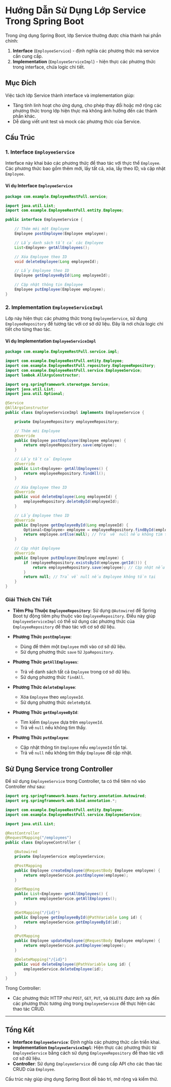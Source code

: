 # Hướng Dẫn Sử Dụng Lớp Service Trong Spring Boot

Trong ứng dụng Spring Boot, lớp Service thường được chia thành hai phần chính:

1. **Interface** (`EmployeeService`) - định nghĩa các phương thức mà service cần cung cấp.
2. **Implementation** (`EmployeeServiceImpl`) - hiện thực các phương thức trong interface, chứa logic chi tiết.

## Mục Đích

Việc tách lớp Service thành interface và implementation giúp:

- Tăng tính linh hoạt cho ứng dụng, cho phép thay đổi hoặc mở rộng các phương thức trong lớp hiện thực mà không ảnh hưởng đến các thành phần khác.
- Dễ dàng viết unit test và mock các phương thức của Service.

## Cấu Trúc

### 1. Interface `EmployeeService`

Interface này khai báo các phương thức để thao tác với thực thể `Employee`. Các phương thức bao gồm thêm mới, lấy tất cả, xóa, lấy theo ID, và cập nhật `Employee`.

#### Ví dụ Interface `EmployeeService`

```java
package com.example.EmployeeRestFull.service;

import java.util.List;
import com.example.EmployeeRestFull.entity.Employee;

public interface EmployeeService {

    // Thêm mới một Employee
    Employee postEmployee(Employee employee);

    // Lấy danh sách tất cả các Employee
    List<Employee> getAllEmployees();

    // Xóa Employee theo ID
    void deleteEmployee(Long employeeId);

    // Lấy Employee theo ID
    Employee getEmployeeById(Long employeeId);

    // Cập nhật thông tin Employee
    Employee putEmployee(Employee employee);
}
```

### 2. Implementation `EmployeeServiceImpl`

Lớp này hiện thực các phương thức trong `EmployeeService`, sử dụng `EmployeeRepository` để tương tác với cơ sở dữ liệu. Đây là nơi chứa logic chi tiết cho từng thao tác.

#### Ví dụ Implementation `EmployeeServiceImpl`

```java
package com.example.EmployeeRestFull.service.impl;

import com.example.EmployeeRestFull.entity.Employee;
import com.example.EmployeeRestFull.repository.EmployeeRepository;
import com.example.EmployeeRestFull.service.EmployeeService;
import lombok.AllArgsConstructor;

import org.springframework.stereotype.Service;
import java.util.List;
import java.util.Optional;

@Service
@AllArgsConstructor
public class EmployeeServiceImpl implements EmployeeService {

    private EmployeeRepository employeeRepository;

    // Thêm mới Employee
    @Override
    public Employee postEmployee(Employee employee) {
        return employeeRepository.save(employee);
    }

    // Lấy tất cả Employee
    @Override
    public List<Employee> getAllEmployees() {
        return employeeRepository.findAll();
    }

    // Xóa Employee theo ID
    @Override
    public void deleteEmployee(Long employeeId) {
        employeeRepository.deleteById(employeeId);
    }

    // Lấy Employee theo ID
    @Override
    public Employee getEmployeeById(Long employeeId) {
        Optional<Employee> employee = employeeRepository.findById(employeeId);
        return employee.orElse(null); // Trả về null nếu không tìm thấy
    }

    // Cập nhật Employee
    @Override
    public Employee putEmployee(Employee employee) {
        if (employeeRepository.existsById(employee.getId())) {
            return employeeRepository.save(employee); // Cập nhật nếu Employee đã tồn tại
        }
        return null; // Trả về null nếu Employee không tồn tại
    }
}
```

### Giải Thích Chi Tiết

- **Tiêm Phụ Thuộc `EmployeeRepository`**: Sử dụng `@Autowired` để Spring Boot tự động tiêm phụ thuộc vào `EmployeeRepository`. Điều này giúp `EmployeeServiceImpl` có thể sử dụng các phương thức của `EmployeeRepository` để thao tác với cơ sở dữ liệu.
- **Phương Thức `postEmployee`**:

  - Dùng để thêm một `Employee` mới vào cơ sở dữ liệu.
  - Sử dụng phương thức `save` từ `JpaRepository`.

- **Phương Thức `getAllEmployees`**:

  - Trả về danh sách tất cả `Employee` trong cơ sở dữ liệu.
  - Sử dụng phương thức `findAll`.

- **Phương Thức `deleteEmployee`**:

  - Xóa `Employee` theo `employeeId`.
  - Sử dụng phương thức `deleteById`.

- **Phương Thức `getEmployeeById`**:

  - Tìm kiếm `Employee` dựa trên `employeeId`.
  - Trả về `null` nếu không tìm thấy.

- **Phương Thức `putEmployee`**:
  - Cập nhật thông tin `Employee` nếu `employeeId` tồn tại.
  - Trả về `null` nếu không tìm thấy `Employee` để cập nhật.

## Sử Dụng Service trong Controller

Để sử dụng `EmployeeService` trong Controller, ta có thể tiêm nó vào Controller như sau:

```java
import org.springframework.beans.factory.annotation.Autowired;
import org.springframework.web.bind.annotation.*;

import com.example.EmployeeRestFull.entity.Employee;
import com.example.EmployeeRestFull.service.EmployeeService;

import java.util.List;

@RestController
@RequestMapping("/employees")
public class EmployeeController {

    @Autowired
    private EmployeeService employeeService;

    @PostMapping
    public Employee createEmployee(@RequestBody Employee employee) {
        return employeeService.postEmployee(employee);
    }

    @GetMapping
    public List<Employee> getAllEmployees() {
        return employeeService.getAllEmployees();
    }

    @GetMapping("/{id}")
    public Employee getEmployeeById(@PathVariable Long id) {
        return employeeService.getEmployeeById(id);
    }

    @PutMapping
    public Employee updateEmployee(@RequestBody Employee employee) {
        return employeeService.putEmployee(employee);
    }

    @DeleteMapping("/{id}")
    public void deleteEmployee(@PathVariable Long id) {
        employeeService.deleteEmployee(id);
    }
}
```

Trong Controller:

- Các phương thức HTTP như `POST`, `GET`, `PUT`, và `DELETE` được ánh xạ đến các phương thức tương ứng trong `EmployeeService` để thực hiện các thao tác CRUD.

---

## Tổng Kết

- **Interface `EmployeeService`**: Định nghĩa các phương thức cần triển khai.
- **Implementation `EmployeeServiceImpl`**: Hiện thực các phương thức từ `EmployeeService` bằng cách sử dụng `EmployeeRepository` để thao tác với cơ sở dữ liệu.
- **Controller**: Sử dụng `EmployeeService` để cung cấp API cho các thao tác CRUD của `Employee`.

Cấu trúc này giúp ứng dụng Spring Boot dễ bảo trì, mở rộng và kiểm thử.
